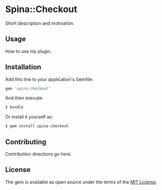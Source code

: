 # Spina::Checkout
Short description and motivation.

## Usage
How to use my plugin.

## Installation
Add this line to your application's Gemfile:

```ruby
gem 'spina-checkout'
```

And then execute:
```bash
$ bundle
```

Or install it yourself as:
```bash
$ gem install spina-checkout
```

## Contributing
Contribution directions go here.

## License
The gem is available as open source under the terms of the [MIT License](https://opensource.org/licenses/MIT).
